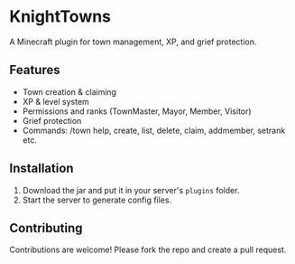 # KnightTowns

A Minecraft plugin for town management, XP, and grief protection.

## Features

- Town creation & claiming 
- XP & level system
- Permissions and ranks (TownMaster, Mayor, Member, Visitor)
- Grief protection
- Commands: /town help, create, list, delete, claim, addmember, setrank etc.

## Installation

1. Download the jar and put it in your server's `plugins` folder.
2. Start the server to generate config files.

## Contributing

Contributions are welcome! Please fork the repo and create a pull request.

